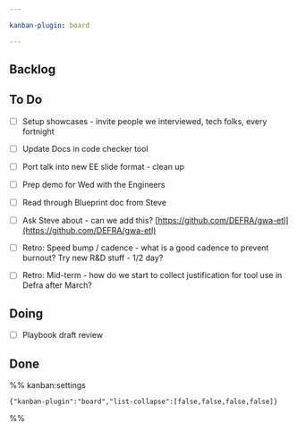 ```yaml
---

kanban-plugin: board

---
```


## Backlog



## To Do

- [ ] Setup showcases - invite people we interviewed, tech folks, every fortnight
- [ ] Update Docs in code checker tool
- [ ] Port talk into new EE slide format - clean up
- [ ] Prep demo for Wed with the Engineers
- [ ] Read through Blueprint doc from Steve
- [ ] Ask Steve about - can we add this?
	[https://github.com/DEFRA/gwa-etl](https://github.com/DEFRA/gwa-etl)
- [ ] Retro: Speed bump / cadence - what is a good cadence to prevent burnout? Try new R&D stuff - 1/2 day?
- [ ] Retro: Mid-term - how do we start to collect justification for tool use in Defra after March?


## Doing

- [ ] Playbook draft review


## Done





%% kanban:settings
```
{"kanban-plugin":"board","list-collapse":[false,false,false,false]}
```
%%